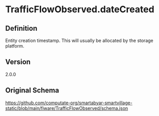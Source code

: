 # TrafficFlowObserved.dateCreated

## Definition
Entity creation timestamp. This will usually be allocated by the storage platform.

## Version
2.0.0

## Original Schema
https://github.com/computate-org/smartabyar-smartvillage-static/blob/main/fiware/TrafficFlowObserved/schema.json
